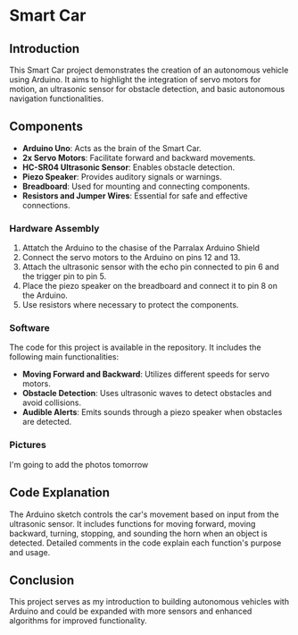 # Smart Car

## Introduction

This Smart Car project demonstrates the creation of an autonomous vehicle using Arduino. It aims to highlight the integration of servo motors for motion, an ultrasonic sensor for obstacle detection, and basic autonomous navigation functionalities.

## Components

- **Arduino Uno**: Acts as the brain of the Smart Car.
- **2x Servo Motors**: Facilitate forward and backward movements.
- **HC-SR04 Ultrasonic Sensor**: Enables obstacle detection.
- **Piezo Speaker**: Provides auditory signals or warnings.
- **Breadboard**: Used for mounting and connecting components.
- **Resistors and Jumper Wires**: Essential for safe and effective connections.


### Hardware Assembly

1. Attatch the Arduino to the chasise of the Parralax Arduino Shield
2. Connect the servo motors to the Arduino on pins 12 and 13.
3. Attach the ultrasonic sensor with the echo pin connected to pin 6 and the trigger pin to pin 5.
4. Place the piezo speaker on the breadboard and connect it to pin 8 on the Arduino.
5. Use resistors where necessary to protect the components.

### Software

The code for this project is available in the repository. It includes the following main functionalities:

- **Moving Forward and Backward**: Utilizes different speeds for servo motors.
- **Obstacle Detection**: Uses ultrasonic waves to detect obstacles and avoid collisions.
- **Audible Alerts**: Emits sounds through a piezo speaker when obstacles are detected.

### Pictures

I'm going to add the photos tomorrow

## Code Explanation

The Arduino sketch controls the car's movement based on input from the ultrasonic sensor. It includes functions for moving forward, moving backward, turning, stopping, and sounding the horn when an object is detected. Detailed comments in the code explain each function's purpose and usage.


## Conclusion

This project serves as my introduction to building autonomous vehicles with Arduino and could be expanded with more sensors and enhanced algorithms for improved functionality. 

